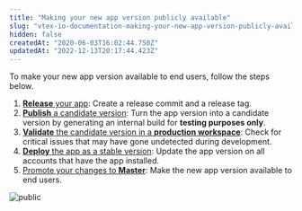 ```yaml
---
title: "Making your new app version publicly available"
slug: "vtex-io-documentation-making-your-new-app-version-publicly-available"
hidden: false
createdAt: "2020-06-03T16:02:44.750Z"
updatedAt: "2022-12-13T20:17:44.423Z"
---
```


To make your new app version available to end users, follow the steps below.

1. [**Release** your app](https://developers.vtex.com/docs/guides/vtex-io-documentation-releasing-a-new-app-version): Create a release commit and a release tag.
2. [**Publish** a candidate version](https://developers.vtex.com/docs/guides/vtex-io-documentation-publishing-an-app): Turn the app version into a candidate version by generating an internal build for **testing purposes only**.
3. [**Validate** the candidate version in a **production workspace**](https://developers.vtex.com/docs/guides/vtex-io-documentation-publishing-an-app): Check for critical issues that may have gone undetected during development.
4. [**Deploy** the app as a stable version](https://developers.vtex.com/docs/guides/vtex-io-documentation-deploying-the-app-stable-version): Update the app version on all accounts that have the app installed.
5. [Promote your changes to **Master**](https://developers.vtex.com/docs/guides/vtex-io-documentation-promoting-a-workspace-to-master): Make the new app version available to end users.

![public](https://cdn.jsdelivr.net/gh/vtexdocs/dev-portal-content@main/images/vtex-io-documentation-making-your-new-app-version-publicly-available-0.png)
